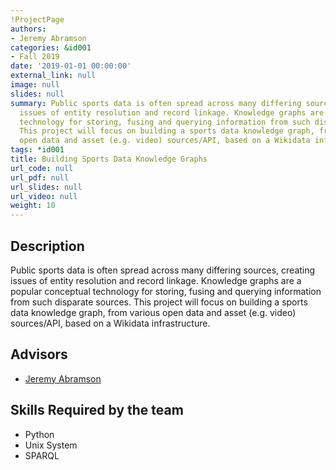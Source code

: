 ```yaml
---
!ProjectPage
authors:
- Jeremy Abramson
categories: &id001
- Fall 2019
date: '2019-01-01 00:00:00'
external_link: null
image: null
slides: null
summary: Public sports data is often spread across many differing sources, creating
  issues of entity resolution and record linkage. Knowledge graphs are a popular conceptual
  technology for storing, fusing and querying information from such disparate sources.
  This project will focus on building a sports data knowledge graph, from various
  open data and asset (e.g. video) sources/API, based on a Wikidata infrastructure.
tags: *id001
title: Building Sports Data Knowledge Graphs
url_code: null
url_pdf: null
url_slides: null
url_video: null
weight: 10
---
```

## Description

Public sports data is often spread across many differing sources, creating issues of entity resolution and record linkage. Knowledge graphs are a popular conceptual technology for storing, fusing and querying information from such disparate sources. This project will focus on building a sports data knowledge graph, from various open data and asset (e.g. video) sources/API, based on a Wikidata infrastructure.




## Advisors

* [Jeremy Abramson](../../../author/jeremy-abramson)

## Skills Required by the team


* Python
* Unix System
* SPARQL